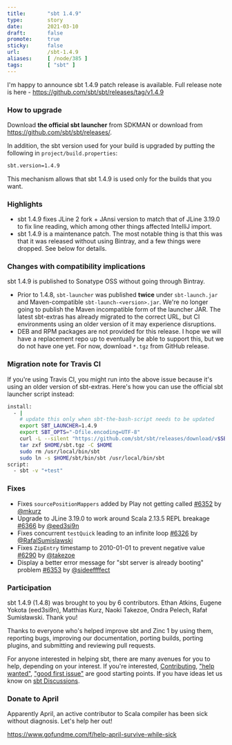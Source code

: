 ```yaml
---
title:       "sbt 1.4.9"
type:        story
date:        2021-03-10
draft:       false
promote:     true
sticky:      false
url:         /sbt-1.4.9
aliases:     [ /node/385 ]
tags:        [ "sbt" ]
---
```


  [6290]: https://github.com/sbt/sbt/pull/6290
  [6326]: https://github.com/sbt/sbt/pull/6326
  [6352]: https://github.com/sbt/sbt/pull/6352
  [6353]: https://github.com/sbt/sbt/pull/6353
  [6366]: https://github.com/sbt/sbt/pull/6366
  [@takezoe]: https://github.com/takezoe
  [@RafalSumislawski]: https://github.com/RafalSumislawski
  [@mkurz]: https://github.com/mkurz
  [@sideeffffect]: https://github.com/sideeffffect
  [@eed3si9n]: https://github.com/eed3si9n

I'm happy to announce sbt 1.4.9 patch release is available. Full release note is here - https://github.com/sbt/sbt/releases/tag/v1.4.9

### How to upgrade

Download **the official sbt launcher** from SDKMAN or download from <https://github.com/sbt/sbt/releases/>.

In addition, the sbt version used for your build is upgraded by putting the following in `project/build.properties`:

```bash
sbt.version=1.4.9
```

This mechanism allows that sbt 1.4.9 is used only for the builds that you want.

### Highlights

- sbt 1.4.9 fixes JLine 2 fork + JAnsi version to match that of JLine 3.19.0 to fix line reading, which among other things affected IntelliJ import.
- sbt 1.4.9 is a maintenance patch. The most notable thing is that this was that it was released without using Bintray, and a few things were dropped. See below for details.

### Changes with compatibility implications

sbt 1.4.9 is published to Sonatype OSS without going through Bintray.

- Prior to 1.4.8, `sbt-launcher` was published **twice** under `sbt-launch.jar` and Maven-compatible `sbt-launch-<version>.jar`. We're no longer going to publish the Maven incompatible form of the launcher JAR. The latest sbt-extras has already migrated to the correct URL, but CI environments using an older version of it may experience disruptions.
- DEB and RPM packages are not provided for this release. I hope we will have a replacement repo up to eventually be able to support this, but we do not have one yet. For now, download `*.tgz` from GitHub release.

### Migration note for Travis CI

If you're using Travis CI, you might run into the above issue because it's using an older version of sbt-extras. Here's how you can use the official sbt launcher script instead:

```bash
install:
  - |
    # update this only when sbt-the-bash-script needs to be updated
    export SBT_LAUNCHER=1.4.9
    export SBT_OPTS="-Dfile.encoding=UTF-8"
    curl -L --silent "https://github.com/sbt/sbt/releases/download/v$SBT_LAUNCHER/sbt-$SBT_LAUNCHER.tgz" > $HOME/sbt.tgz
    tar zxf $HOME/sbt.tgz -C $HOME
    sudo rm /usr/local/bin/sbt
    sudo ln -s $HOME/sbt/bin/sbt /usr/local/bin/sbt
script:
  - sbt -v "+test"
```

### Fixes

- Fixes `sourcePositionMappers` added by Play not getting called [#6352][6352] by [@mkurz][@mkurz]
- Upgrade to JLine 3.19.0 to work around Scala 2.13.5 REPL breakage [#6366][6366] by [@eed3si9n][@eed3si9n]
- Fixes concurrent `testQuick` leading to an infinite loop [#6326][6326] by [@RafalSumislawski][@RafalSumislawski]
- Fixes `ZipEntry` timestamp to 2010-01-01 to prevent negative value [#6290][6290] by [@takezoe][@takezoe]
- Display a better error message for "sbt server is already booting" problem [#6353][6353] by [@sideeffffect][@sideeffffect]

### Participation

sbt 1.4.9 (1.4.8) was brought to you by 6 contributors. Ethan Atkins, Eugene Yokota (eed3si9n), Matthias Kurz, Naoki Takezoe, Ondra Pelech, Rafał Sumisławski. Thank you!

Thanks to everyone who's helped improve sbt and Zinc 1 by using them, reporting bugs, improving our documentation, porting builds, porting plugins, and submitting and reviewing pull requests.

For anyone interested in helping sbt, there are many avenues for you to help, depending on your interest. If you're interested, [Contributing](https://github.com/sbt/sbt/blob/develop/CONTRIBUTING.md), ["help wanted"](https://github.com/sbt/sbt/issues?q=is%3Aissue+is%3Aopen+label%3A%22help+wanted%22), ["good first issue"](https://github.com/sbt/sbt/issues?q=is%3Aissue+is%3Aopen+label%3A%22good+first+issue%22) are good starting points. If you have ideas let us know on [sbt Discussions](https://github.com/sbt/sbt/discussions).

### Donate to April

Apparently April, an active contributor to Scala compiler has been sick without diagnosis. Let's help her out!

https://www.gofundme.com/f/help-april-survive-while-sick
